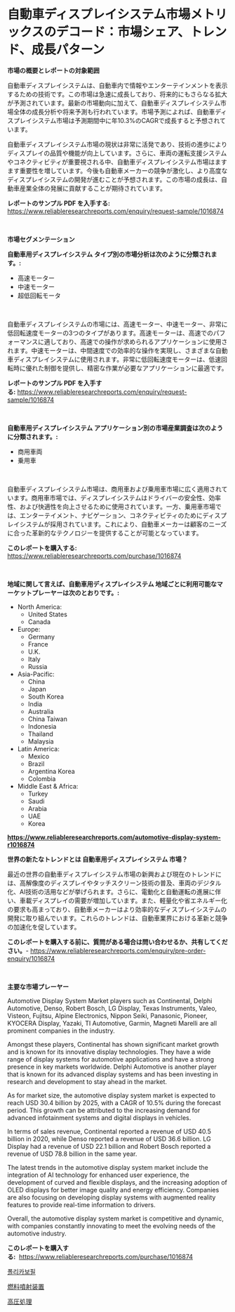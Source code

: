 <p><h1>自動車ディスプレイシステム市場メトリックスのデコード：市場シェア、トレンド、成長パターン</h1></p><p><strong>市場の概要とレポートの対象範囲</strong></p>
<p><p>自動車ディスプレイシステムは、自動車内で情報やエンターテインメントを表示するための技術です。この市場は急速に成長しており、将来的にもさらなる拡大が予測されています。最新の市場動向に加えて、自動車ディスプレイシステム市場全体の成長分析や将来予測も行われています。市場予測によれば、自動車ディスプレイシステム市場は予測期間中に年10.3%のCAGRで成長すると予想されています。</p><p>自動車ディスプレイシステム市場の現状は非常に活発であり、技術の進歩によりディスプレイの品質や機能が向上しています。さらに、車両の運転支援システムやコネクティビティが重要視される中、自動車ディスプレイシステム市場はますます重要性を増しています。今後も自動車メーカーの競争が激化し、より高度なディスプレイシステムの開発が進むことが予想されます。この市場の成長は、自動車産業全体の発展に貢献することが期待されています。</p></p>
<p><strong>レポートのサンプル PDF を入手する:</strong> <a href="https://www.reliableresearchreports.com/enquiry/request-sample/1016874">https://www.reliableresearchreports.com/enquiry/request-sample/1016874</a></p>
<p>&nbsp;</p>
<p><strong>市場セグメンテーション</strong></p>
<p><strong>自動車用ディスプレイシステム タイプ別の市場分析は次のように分類されます。:</strong></p>
<p><ul><li>高速モーター</li><li>中速モーター</li><li>超低回転モータ</li></ul></p>
<p>&nbsp;</p>
<p><p>自動車ディスプレイシステムの市場には、高速モーター、中速モーター、非常に低回転速度モーターの3つのタイプがあります。高速モーターは、高速でのパフォーマンスに適しており、高速での操作が求められるアプリケーションに使用されます。中速モーターは、中間速度での効率的な操作を実現し、さまざまな自動車ディスプレイシステムに使用されます。非常に低回転速度モーターは、低速回転時に優れた制御を提供し、精密な作業が必要なアプリケーションに最適です。</p></p>
<p><strong>レポートのサンプル PDF を入手する:</strong>&nbsp;<a href="https://www.reliableresearchreports.com/enquiry/request-sample/1016874">https://www.reliableresearchreports.com/enquiry/request-sample/1016874</a></p>
<p>&nbsp;</p>
<p><strong> 自動車用ディスプレイシステム アプリケーション別の市場産業調査は次のように分類されます。:</strong></p>
<p><ul><li>商用車両</li><li>乗用車</li></ul></p>
<p>&nbsp;</p>
<p><p>自動車ディスプレイシステム市場は、商用車および乗用車市場に広く適用されています。商用車市場では、ディスプレイシステムはドライバーの安全性、効率性、および快適性を向上させるために使用されています。一方、乗用車市場では、エンターテイメント、ナビゲーション、コネクティビティのためにディスプレイシステムが採用されています。これにより、自動車メーカーは顧客のニーズに合った革新的なテクノロジーを提供することが可能となっています。</p></p>
<p><strong>このレポートを購入する:</strong>&nbsp; <a href="https://www.reliableresearchreports.com/purchase/1016874">https://www.reliableresearchreports.com/purchase/1016874</a></p>
<p>&nbsp;</p>
<p><strong>地域に関して言えば、自動車用ディスプレイシステム 地域ごとに利用可能なマーケットプレーヤーは次のとおりです。:</strong></p>
<p><ul>
    <li>
        North America:
        <ul>
            <li>United States</li>
            <li>Canada</li>
        </ul>
    </li>
    <li>
        Europe:
        <ul>
            <li>Germany</li>
            <li>France</li>
            <li>U.K.</li>
            <li>Italy</li>
            <li>Russia</li>
        </ul>
    </li>
    <li>
        Asia-Pacific:
        <ul>
            <li>China</li>
            <li>Japan</li>
            <li>South Korea</li>
            <li>India</li>
            <li>Australia</li>
            <li>China Taiwan</li>
            <li>Indonesia</li>
            <li>Thailand</li>
            <li>Malaysia</li>
        </ul>
    </li>
    <li>
        Latin America:
        <ul>
            <li>Mexico</li>
            <li>Brazil</li>
            <li>Argentina Korea</li>
            <li>Colombia</li>
        </ul>
    </li>
    <li>
        Middle East & Africa:
        <ul>
            <li>Turkey</li>
            <li>Saudi</li>
            <li>Arabia</li>
            <li>UAE</li>
            <li>Korea</li>
        </ul>
    </li>
    </ul></p>
<p><strong><a href="https://www.reliableresearchreports.com/automotive-display-system-r1016874">https://www.reliableresearchreports.com/automotive-display-system-r1016874</a></strong>&nbsp;</p>
<p><strong>世界の新たなトレンドとは 自動車用ディスプレイシステム 市場？</strong></p>
<p><p>最近の世界の自動車ディスプレイシステム市場の新興および現在のトレンドには、高解像度のディスプレイやタッチスクリーン技術の普及、車両のデジタル化、AI技術の活用などが挙げられます。さらに、電動化と自動運転の進展に伴い、車載ディスプレイの需要が増加しています。また、軽量化や省エネルギー化の要求も高まっており、自動車メーカーはより効率的なディスプレイシステムの開発に取り組んでいます。これらのトレンドは、自動車業界における革新と競争の加速化を促しています。</p></p>
<p><strong>このレポートを購入する前に、質問がある場合は問い合わせるか、共有してください。</strong>- <a href="https://www.reliableresearchreports.com/enquiry/pre-order-enquiry/1016874">https://www.reliableresearchreports.com/enquiry/pre-order-enquiry/1016874</a></p>
<p>&nbsp;</p>
<p><strong>主要な市場プレーヤー</strong></p>
<p><p>Automotive Display System Market players such as Continental, Delphi Automotive, Denso, Robert Bosch, LG Display, Texas Instruments, Valeo, Visteon, Fujitsu, Alpine Electronics, Nippon Seiki, Panasonic, Pioneer, KYOCERA Display, Yazaki, TI Automotive, Garmin, Magneti Marelli are all prominent companies in the industry. </p><p>Amongst these players, Continental has shown significant market growth and is known for its innovative display technologies. They have a wide range of display systems for automotive applications and have a strong presence in key markets worldwide. Delphi Automotive is another player that is known for its advanced display systems and has been investing in research and development to stay ahead in the market.</p><p>As for market size, the automotive display system market is expected to reach USD 30.4 billion by 2025, with a CAGR of 10.5% during the forecast period. This growth can be attributed to the increasing demand for advanced infotainment systems and digital displays in vehicles.</p><p>In terms of sales revenue, Continental reported a revenue of USD 40.5 billion in 2020, while Denso reported a revenue of USD 36.6 billion. LG Display had a revenue of USD 22.1 billion and Robert Bosch reported a revenue of USD 78.8 billion in the same year.</p><p>The latest trends in the automotive display system market include the integration of AI technology for enhanced user experience, the development of curved and flexible displays, and the increasing adoption of OLED displays for better image quality and energy efficiency. Companies are also focusing on developing display systems with augmented reality features to provide real-time information to drivers. </p><p>Overall, the automotive display system market is competitive and dynamic, with companies constantly innovating to meet the evolving needs of the automotive industry.</p></p>
<p><strong>このレポートを購入する:</strong>&nbsp;&nbsp;<a href="https://www.reliableresearchreports.com/purchase/1016874">https://www.reliableresearchreports.com/purchase/1016874</a></p>
<p><p><a href="https://medium.com/@ishacian.georges/%ED%8F%B4%EB%A6%AC%EC%B9%B4%EB%B3%B4%ED%95%84-%EC%8B%9C%EC%9E%A5-2031%EB%85%84%EA%B9%8C%EC%A7%80%EC%9D%98-%EC%B6%94%EC%9D%B4-%EC%98%88%EC%B8%A1-%EB%B0%8F-%EA%B2%BD%EC%9F%81-%EB%B6%84%EC%84%9D-fad29fce72e3">폴리카보필</a></p><p><a href="https://medium.com/@fosterfahey38/%E7%87%83%E6%96%99%E5%99%B4%E5%B0%84%E8%A3%85%E7%BD%AE%E5%B8%82%E5%A0%B4%E8%AA%BF%E6%9F%BB%E3%83%AC%E3%83%9D%E3%83%BC%E3%83%88-%E3%81%9D%E3%81%AE%E6%AD%B4%E5%8F%B2%E3%81%A82031%E5%B9%B4%E3%81%BE%E3%81%A7%E3%81%AE%E4%BA%88%E6%B8%AC-5bc73df2f0fa">燃料噴射装置</a></p><p><a href="https://medium.com/@awicka/%E3%83%8F%E3%82%A4%E3%83%97%E3%83%AC%E3%83%83%E3%82%B7%E3%83%A3%E3%83%BC%E3%83%97%E3%83%AD%E3%82%BB%E3%82%B7%E3%83%B3%E3%82%B0%E5%B8%82%E5%A0%B4%E3%81%AE%E8%A6%8F%E6%A8%A1%E3%81%A8%E5%B8%82%E5%A0%B4%E5%8B%95%E5%90%91-%E5%AE%8C%E5%85%A8%E3%81%AA%E6%A5%AD%E7%95%8C%E6%A6%82%E8%A6%81-2024%E5%B9%B4%E3%81%8B%E3%82%892031%E5%B9%B4%E3%81%BE%E3%81%A7-e6ce9f1afe8b">高圧処理</a></p></p>